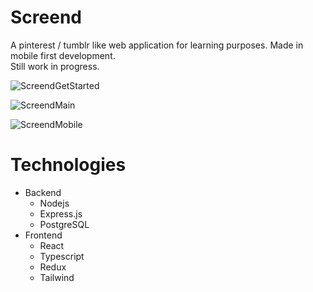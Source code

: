 # Screend
A pinterest / tumblr like web application for learning purposes.
Made in mobile first development. \
Still work in progress.

![ScreendGetStarted](https://user-images.githubusercontent.com/93653125/202743317-e70125fe-5efe-483e-b834-3510908e803a.png)

![ScreendMain](https://user-images.githubusercontent.com/93653125/202737563-38849e36-8f84-4abe-a026-d587a7b36ea8.png)

![ScreendMobile](https://user-images.githubusercontent.com/93653125/202741763-0ef513c2-0b3a-4e95-aa4b-5c081753015a.png)

# Technologies
  - Backend 
     - Nodejs 
     - Express.js
     - PostgreSQL
  - Frontend 
     - React 
     - Typescript
     - Redux
     - Tailwind
